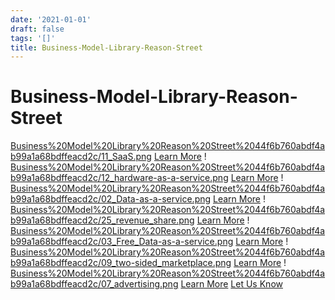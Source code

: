 ```yaml
---
date: '2021-01-01'
draft: false
tags: '[]'
title: Business-Model-Library-Reason-Street
---
```


# Business-Model-Library-Reason-Street

[Business%20Model%20Library%20Reason%20Street%2044f6b760abdf4ab99a1a68bdffeacd2c/11_SaaS.png](Business%20Model%20Library%20Reason%20Street%2044f6b760abdf4ab99a1a68bdffeacd2c/11_SaaS.png)
[Learn More](https://reasonstreet.co/saas/)
!
[Business%20Model%20Library%20Reason%20Street%2044f6b760abdf4ab99a1a68bdffeacd2c/12_hardware-as-a-service.png](Business%20Model%20Library%20Reason%20Street%2044f6b760abdf4ab99a1a68bdffeacd2c/12_hardware-as-a-service.png)
[Learn More](https://reasonstreet.co/hardware-as-a-service/)
!
[Business%20Model%20Library%20Reason%20Street%2044f6b760abdf4ab99a1a68bdffeacd2c/02_Data-as-a-service.png](Business%20Model%20Library%20Reason%20Street%2044f6b760abdf4ab99a1a68bdffeacd2c/02_Data-as-a-service.png)
[Learn More](https://www.reasonstreet.co/business-model-data-as-a-service/)
!
[Business%20Model%20Library%20Reason%20Street%2044f6b760abdf4ab99a1a68bdffeacd2c/25_revenue_share.png](Business%20Model%20Library%20Reason%20Street%2044f6b760abdf4ab99a1a68bdffeacd2c/25_revenue_share.png)
[Learn More](https://reasonstreet.co/business-model-pay-per-use/)
!
[Business%20Model%20Library%20Reason%20Street%2044f6b760abdf4ab99a1a68bdffeacd2c/03_Free_Data-as-a-service.png](Business%20Model%20Library%20Reason%20Street%2044f6b760abdf4ab99a1a68bdffeacd2c/03_Free_Data-as-a-service.png)
[Learn More](https://reasonstreet.co/business-model-freemium/)
!
[Business%20Model%20Library%20Reason%20Street%2044f6b760abdf4ab99a1a68bdffeacd2c/09_two-sided_marketplace.png](Business%20Model%20Library%20Reason%20Street%2044f6b760abdf4ab99a1a68bdffeacd2c/09_two-sided_marketplace.png)
[Learn More](https://reasonstreet.co/business-model-two-sided-marketplace/)
!
[Business%20Model%20Library%20Reason%20Street%2044f6b760abdf4ab99a1a68bdffeacd2c/07_advertising.png](Business%20Model%20Library%20Reason%20Street%2044f6b760abdf4ab99a1a68bdffeacd2c/07_advertising.png)
[Learn More](https://reasonstreet.co/business-models-advertising-supported/)
[Let Us Know](https://reasonstreet.co/what-business-model-is-next/)
